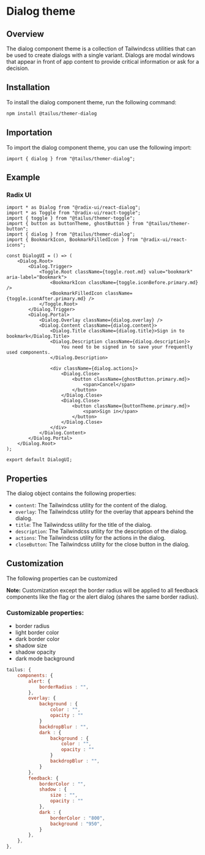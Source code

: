 # Dialog theme

## Overview

The dialog component theme is a collection of Tailwindcss utilities that can be used to create dialogs with a single variant. Dialogs are modal windows that appear in front of app content to provide critical information or ask for a decision.

## Installation

To install the dialog component theme, run the following command:

```bash
npm install @tailus/themer-dialog
```

## Importation

To import the dialog component theme, you can use the following import:

```tsx
import { dialog } from "@tailus/themer-dialog";
```

## Example

### Radix UI

```tsx
import * as Dialog from "@radix-ui/react-dialog";
import * as Toggle from "@radix-ui/react-toggle";
import { toggle } from "@tailus/themer-toggle";
import { button as buttonTheme, ghostButton } from "@tailus/themer-button";
import { dialog } from "@tailus/themer-dialog";
import { BookmarkIcon, BookmarkFilledIcon } from "@radix-ui/react-icons";

const DialogUI = () => (
    <Dialog.Root>
        <Dialog.Trigger>
            <Toggle.Root className={toggle.root.md} value="bookmark" aria-label="Bookmark">
                <BookmarkIcon className={toggle.iconBefore.primary.md} />
                <BookmarkFilledIcon className={toggle.iconAfter.primary.md} />
            </Toggle.Root>
        </Dialog.Trigger>
        <Dialog.Portal>
            <Dialog.Overlay className={dialog.overlay} />
            <Dialog.Content className={dialog.content}>
                <Dialog.Title className={dialog.title}>Sign in to bookmark</Dialog.Title>
                <Dialog.Description className={dialog.description}>
                    You need to be signed in to save your frequently used components.
                </Dialog.Description>

                <div className={dialog.actions}>
                    <Dialog.Close>
                        <button className={ghostButton.primary.md}>
                            <span>Cancel</span>
                        </button>
                    </Dialog.Close>
                    <Dialog.Close>
                        <button className={buttonTheme.primary.md}>
                            <span>Sign in</span>
                        </button>
                    </Dialog.Close>
                </div>
            </Dialog.Content>
        </Dialog.Portal>
    </Dialog.Root>
);

export default DialogUI;
```

## Properties

The dialog object contains the following properties:

-   `content`: The Tailwindcss utility for the content of the dialog.
-   `overlay`: The Tailwindcss utility for the overlay that appears behind the dialog.
-   `title`: The Tailwindcss utility for the title of the dialog.
-   `description`: The Tailwindcss utility for the description of the dialog.
-   `actions`: The Tailwindcss utility for the actions in the dialog.
-   `closeButton`: The Tailwindcss utility for the close button in the dialog.

## Customization

The following properties can be customized

**Note:** Customization except the border radius will be applied to all feedback components like the flag or the alert dialog (shares the same border radius).

### Customizable properties:

-   border radius
-   light border color
-   dark border color
-   shadow size
-   shadow opacity
-   dark mode background

```js
tailus: {
    components: {
        alert: {
            borderRadius : "",
        },
        overlay: {
            background : {
                color : "",
                opacity : ""
            }
            backdropBlur : "",
            dark : {
                background : {
                    color : "",
                    opacity : ""
                }
                backdropBlur : "",
            }
        },
        feedback: {
            borderColor : "",
            shadow : {
                size : "",
                opacity : ""
            },
            dark : {
                borderColor : "800",
                background : "950",
            }
        },
    },
},
```
